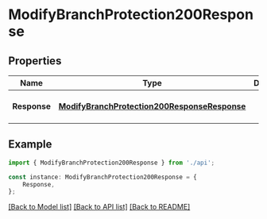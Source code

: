 # ModifyBranchProtection200Response


## Properties

Name | Type | Description | Notes
------------ | ------------- | ------------- | -------------
**Response** | [**ModifyBranchProtection200ResponseResponse**](ModifyBranchProtection200ResponseResponse.md) |  | [optional] [default to undefined]

## Example

```typescript
import { ModifyBranchProtection200Response } from './api';

const instance: ModifyBranchProtection200Response = {
    Response,
};
```

[[Back to Model list]](../README.md#documentation-for-models) [[Back to API list]](../README.md#documentation-for-api-endpoints) [[Back to README]](../README.md)
